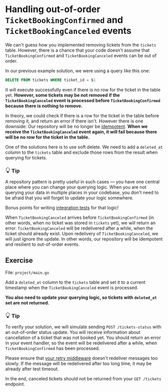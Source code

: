 # Handling out-of-order `TicketBookingConfirmed` and `TicketBookingCanceled` events

We can't guess how you implemented removing tickets from the `tickets` table.
However, there is a chance that your code doesn't assume that 
`TicketBookingConfirmed` and `TicketBookingCanceled` events can be out of order.

In our previous example solution, we were using a query like this one:

```sql
DELETE FROM tickets WHERE ticket_id = $1
```

It will execute successfully even if there is no row for the ticket in the table yet.
**However, some tickets may be not removed if the `TicketBookingCanceled` event is 
processed before `TicketBookingConfirmed` because there is nothing to remove.**

In theory, we could check if there is a row for the ticket in the table before removing it, and return an error if there isn't.
However there is one downside: Our repository will be no longer be [idempotent](/trainings/go-event-driven/exercise/8c31d18a-b5ae-4d6a-9d1b-a057be5e4b2c).
**When we receive the `TicketBookingCanceled` event again, it will fail because there will be no row for the ticket in the table.**

One of the solutions here is to use soft delete.
We need to add a `deleted_at` column to the `tickets` table and exclude those rows from the result when querying for tickets.


<div class="alert alert-dismissible bg-light-primary d-flex flex-column flex-sm-row p-7 mb-10">
    <div class="d-flex flex-column">
        <h3 class="mb-5 text-dark">
			<svg xmlns="http://www.w3.org/2000/svg" width="16" height="16" fill="currentColor" class="bi bi-lightbulb text-primary" viewBox="0 0 16 16">
			  <path d="M2 6a6 6 0 1 1 10.174 4.31c-.203.196-.359.4-.453.619l-.762 1.769A.5.5 0 0 1 10.5 13a.5.5 0 0 1 0 1 .5.5 0 0 1 0 1l-.224.447a1 1 0 0 1-.894.553H6.618a1 1 0 0 1-.894-.553L5.5 15a.5.5 0 0 1 0-1 .5.5 0 0 1 0-1 .5.5 0 0 1-.46-.302l-.761-1.77a1.964 1.964 0 0 0-.453-.618A5.984 5.984 0 0 1 2 6zm6-5a5 5 0 0 0-3.479 8.592c.263.254.514.564.676.941L5.83 12h4.342l.632-1.467c.162-.377.413-.687.676-.941A5 5 0 0 0 8 1z"/>
			</svg>
			Tip
		</h3>
        <span>

A repository pattern is pretty useful in such cases — you have one central place where you can change your querying logic.
When you are not querying your data in multiple places in your codebase,
you don't need to be afraid that you will forget to update your logic somewhere.

Bonus points for writing [integration tests](/trainings/go-event-driven/exercise/462e1ede-56d0-4aa0-ae2c-f51493606bcc) for that logic!

</span>
	</div>
	</div>

When `TicketBookingCanceled` arrives before `TicketBookingConfirmed` (in other words, when no ticket was stored in `tickets` yet), 
we will return an error. `TicketBookingCanceled` will be redelivered after a while, when the ticket should already exist.
Upon redelivery of `TicketBookingCanceled`, we will just ignore the update.
In other words, our repository will be idempotent and resilient to out-of-order events.

## Exercise

File: `project/main.go`

Add a `deleted_at` column to the `tickets` table and set it to a current timestamp when the `TicketBookingCanceled` event is processed.

**You also need to update your querying logic, so tickets with `deleted_at` set are not returned.**


<div class="alert alert-dismissible bg-light-primary d-flex flex-column flex-sm-row p-7 mb-10">
    <div class="d-flex flex-column">
        <h3 class="mb-5 text-dark">
			<svg xmlns="http://www.w3.org/2000/svg" width="16" height="16" fill="currentColor" class="bi bi-lightbulb text-primary" viewBox="0 0 16 16">
			  <path d="M2 6a6 6 0 1 1 10.174 4.31c-.203.196-.359.4-.453.619l-.762 1.769A.5.5 0 0 1 10.5 13a.5.5 0 0 1 0 1 .5.5 0 0 1 0 1l-.224.447a1 1 0 0 1-.894.553H6.618a1 1 0 0 1-.894-.553L5.5 15a.5.5 0 0 1 0-1 .5.5 0 0 1 0-1 .5.5 0 0 1-.46-.302l-.761-1.77a1.964 1.964 0 0 0-.453-.618A5.984 5.984 0 0 1 2 6zm6-5a5 5 0 0 0-3.479 8.592c.263.254.514.564.676.941L5.83 12h4.342l.632-1.467c.162-.377.413-.687.676-.941A5 5 0 0 0 8 1z"/>
			</svg>
			Tip
		</h3>
        <span>

To verify your solution, we will simulate sending `POST /tickets-status` with an out-of-order status update.
You will receive information about cancellation of a ticket that was not booked yet.
You should return an error in your event handler, so the event will be redelivered after a while, 
when `TicketBookingConfirmed` has been processed.

Please ensure that [your retry middleware](/trainings/go-event-driven/exercise/4620c713-50f9-4926-a602-7df110944cd0) doesn't redeliver messages too slowly.
If the message will be redelivered after too long time, it may be already after test timeout.

In the end, canceled tickets should not be returned from your `GET /tickets` endpoint.

</span>
	</div>
	</div>
